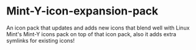 # Mint-Y-icon-expansion-pack
An icon pack that updates and adds new icons that blend well with Linux Mint's Mint-Y icons pack on top of that icon pack, also it adds extra symlinks for existing icons!
